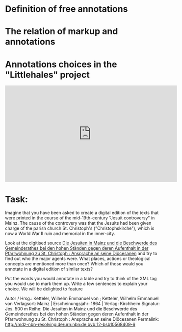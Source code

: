 # Definition of free annotations

# The relation of markup and annotations

# Annotations choices in the "Littlehales" project

<iframe width="560" height="315" src="https://www.youtube.com/embed/wRslCtTPpzc" frameborder="0" allow="accelerometer; autoplay; encrypted-media; gyroscope; picture-in-picture" allowfullscreen></iframe>

# Task:

Imagine that you have been asked to create a digital edition of the texts that were printed in the course of the mid-19th-century "Jesuit controversy" in Mainz.
The cause of the controvery was that the Jesuits had been given charge of the parish church St. Christoph's ("Christophskirche"), which is now a World War II ruin and memorial in the inner-city. 

Look at the digitised source [Die Jesuiten in Mainz und die Beschwerde des Gemeinderathes bei den hohen Ständen gegen deren Aufenthalt in der Pfarrwohnung zu St. Christoph : Ansprache an seine Diöcesanen](https://reader.digitale-sammlungen.de//de/fs1/object/display/bsb10568409_00005.html) and try to find out who the major agents were. What places, actions or theological concepts are mentioned more than once? Which of those would you annotate in a digital edition of similar texts?

Put the words you would annotate in a table and try to think of the XML tag you would use to mark them up. Write a few sentences to explain your choice. We will be delighted to feature 


Autor / Hrsg.: Ketteler, Wilhelm Emmanuel von ; Ketteler, Wilhelm Emmanuel von
Verlagsort: Mainz | Erscheinungsjahr: 1864 | Verlag: Kirchheim
Signatur: Jes. 500 m
Reihe: Die Jesuiten in Mainz und die Beschwerde des Gemeinderathes bei den hohen Ständen gegen deren Aufenthalt in der Pfarrwohnung zu St. Christoph : Ansprache an seine Diöcesanen
Permalink: http://mdz-nbn-resolving.de/urn:nbn:de:bvb:12-bsb10568409-6





